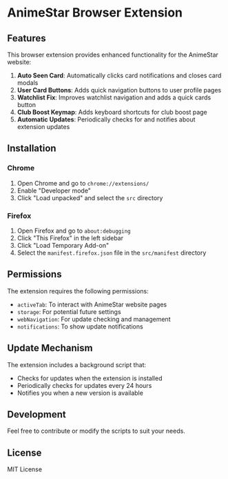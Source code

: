 # AnimeStar Browser Extension

## Features

This browser extension provides enhanced functionality for the AnimeStar website:

1. **Auto Seen Card**: Automatically clicks card notifications and closes card modals
2. **User Card Buttons**: Adds quick navigation buttons to user profile pages
3. **Watchlist Fix**: Improves watchlist navigation and adds a quick cards button
4. **Club Boost Keymap**: Adds keyboard shortcuts for club boost page
5. **Automatic Updates**: Periodically checks for and notifies about extension updates

## Installation

### Chrome
1. Open Chrome and go to `chrome://extensions/`
2. Enable "Developer mode"
3. Click "Load unpacked" and select the `src` directory

### Firefox
1. Open Firefox and go to `about:debugging`
2. Click "This Firefox" in the left sidebar
3. Click "Load Temporary Add-on"
4. Select the `manifest.firefox.json` file in the `src/manifest` directory

## Permissions

The extension requires the following permissions:
- `activeTab`: To interact with AnimeStar website pages
- `storage`: For potential future settings
- `webNavigation`: For update checking and management
- `notifications`: To show update notifications

## Update Mechanism

The extension includes a background script that:
- Checks for updates when the extension is installed
- Periodically checks for updates every 24 hours
- Notifies you when a new version is available

## Development

Feel free to contribute or modify the scripts to suit your needs.

## License

MIT License